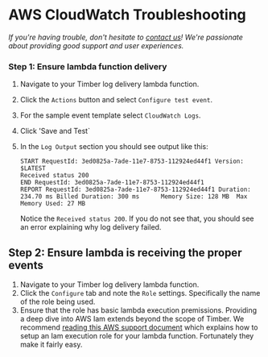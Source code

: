 # AWS CloudWatch Troubleshooting

*If you're having trouble, don't hesitate to [contact us](mailto:support@timber.io)! We're passionate about providing good support and user experiences.*

### Step 1: Ensure lambda function delivery

1. Navigate to your Timber log delivery lambda function.
2. Click the `Actions` button and select `Configure test event`.
3. For the sample event template select `CloudWatch Logs`.
4. Click 'Save and Test`
5. In the `Log Output` section you should see output like this:

   ```
   START RequestId: 3ed0825a-7ade-11e7-8753-112924ed44f1 Version: $LATEST
   Received status 200
   END RequestId: 3ed0825a-7ade-11e7-8753-112924ed44f1
   REPORT RequestId: 3ed0825a-7ade-11e7-8753-112924ed44f1 Duration: 234.70 ms Billed Duration: 300 ms      Memory Size: 128 MB  Max Memory Used: 27 MB
   ```

   Notice the `Received status 200`. If you do not see that, you should see an error explaining why log delivery failed.


## Step 2: Ensure lambda is receiving the proper events

1. Navigate to your Timber log delivery lambda function.
2. Click the `Configure` tab and note the `Role` settings. Specifically the name of the role being used.
3. Ensure that the role has basic lambda execution premissions. Providing a deep dive into AWS Iam extends beyond the scope of Timber. We recommend [reading this AWS support document](http://docs.aws.amazon.com/lambda/latest/dg/with-s3-example-create-iam-role.html) which explains how to setup an Iam execution role for your lambda function. Fortunately they make it fairly easy.
